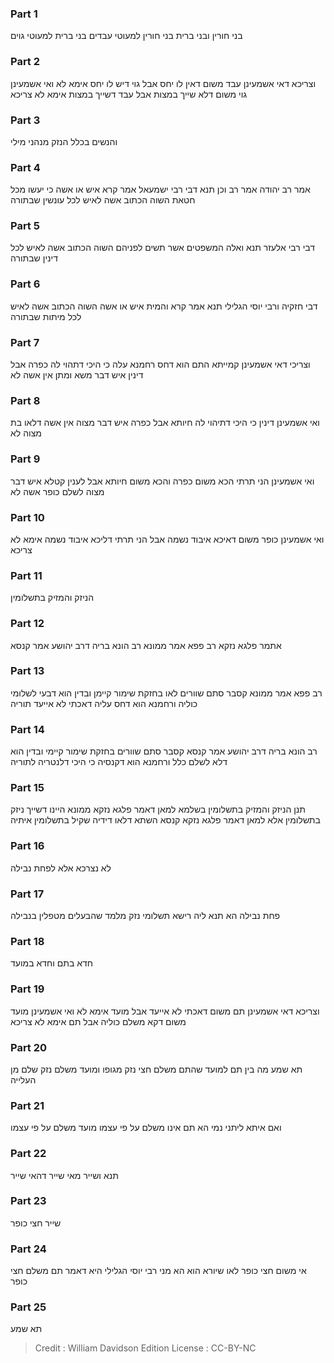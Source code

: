 
### Part 1
בני חורין ובני ברית בני חורין למעוטי עבדים בני ברית למעוטי גוים

### Part 2
וצריכא דאי אשמעינן עבד משום דאין לו יחס אבל גוי דיש לו יחס אימא לא ואי אשמעינן גוי משום דלא שייך במצות אבל עבד דשייך במצות אימא לא צריכא

### Part 3
והנשים בכלל הנזק מנהני מילי

### Part 4
אמר רב יהודה אמר רב וכן תנא דבי רבי ישמעאל אמר קרא איש או אשה כי יעשו מכל חטאת השוה הכתוב אשה לאיש לכל עונשין שבתורה

### Part 5
דבי רבי אלעזר תנא ואלה המשפטים אשר תשים לפניהם השוה הכתוב אשה לאיש לכל דינין שבתורה

### Part 6
דבי חזקיה ורבי יוסי הגלילי תנא אמר קרא והמית איש או אשה השוה הכתוב אשה לאיש לכל מיתות שבתורה

### Part 7
וצריכי דאי אשמעינן קמייתא התם הוא דחס רחמנא עלה כי היכי דתהוי לה כפרה אבל דינין איש דבר משא ומתן אין אשה לא

### Part 8
ואי אשמעינן דינין כי היכי דתיהוי לה חיותא אבל כפרה איש דבר מצוה אין אשה דלאו בת מצוה לא

### Part 9
ואי אשמעינן הני תרתי הכא משום כפרה והכא משום חיותא אבל לענין קטלא איש דבר מצוה לשלם כופר אשה לא

### Part 10
ואי אשמעינן כופר משום דאיכא איבוד נשמה אבל הני תרתי דליכא איבוד נשמה אימא לא צריכא

### Part 11
הניזק והמזיק בתשלומין

### Part 12
אתמר פלגא נזקא רב פפא אמר ממונא רב הונא בריה דרב יהושע אמר קנסא

### Part 13
רב פפא אמר ממונא קסבר סתם שוורים לאו בחזקת שימור קיימן ובדין הוא דבעי לשלומי כוליה ורחמנא הוא דחס עליה דאכתי לא אייעד תוריה

### Part 14
רב הונא בריה דרב יהושע אמר קנסא קסבר סתם שוורים בחזקת שימור קיימי ובדין הוא דלא לשלם כלל ורחמנא הוא דקנסיה כי היכי דלנטריה לתוריה

### Part 15
תנן הניזק והמזיק בתשלומין בשלמא למאן דאמר פלגא נזקא ממונא היינו דשייך ניזק בתשלומין אלא למאן דאמר פלגא נזקא קנסא השתא דלאו דידיה שקיל בתשלומין איתיה

### Part 16
לא נצרכא אלא לפחת נבילה

### Part 17
פחת נבילה הא תנא ליה רישא תשלומי נזק מלמד שהבעלים מטפלין בנבילה

### Part 18
חדא בתם וחדא במועד

### Part 19
וצריכא דאי אשמעינן תם משום דאכתי לא אייעד אבל מועד אימא לא ואי אשמעינן מועד משום דקא משלם כוליה אבל תם אימא לא צריכא

### Part 20
תא שמע מה בין תם למועד שהתם משלם חצי נזק מגופו ומועד משלם נזק שלם מן העלייה

### Part 21
ואם איתא ליתני נמי הא תם אינו משלם על פי עצמו מועד משלם על פי עצמו

### Part 22
תנא ושייר מאי שייר דהאי שייר

### Part 23
שייר חצי כופר

### Part 24
אי משום חצי כופר לאו שיורא הוא הא מני רבי יוסי הגלילי היא דאמר תם משלם חצי כופר

### Part 25
תא שמע

>Credit : William Davidson Edition
>License : CC-BY-NC